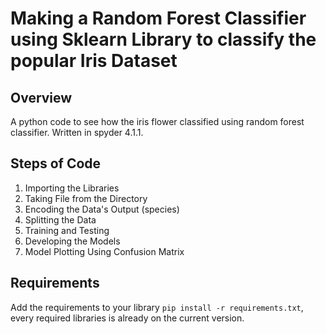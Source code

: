 # Making a Random Forest Classifier using Sklearn Library to classify the popular Iris Dataset
## Overview
A python code to see how the iris flower classified using random forest classifier. Written in spyder 4.1.1.
## Steps of Code
1. Importing the Libraries
2. Taking File from the Directory
3. Encoding the Data's Output (species)
4. Splitting the Data
5. Training and Testing
6. Developing the Models
7. Model Plotting Using Confusion Matrix
## Requirements
Add the requirements to your library `pip install -r requirements.txt`, every required libraries is already on the current version. 
